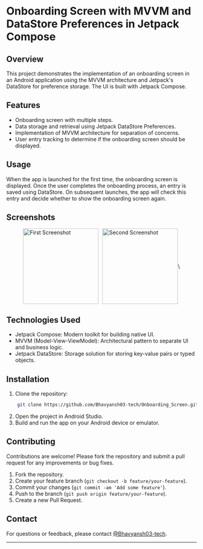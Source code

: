 # Onboarding Screen with MVVM and DataStore Preferences in Jetpack Compose

## Overview

This project demonstrates the implementation of an onboarding screen in an Android application using the MVVM architecture and Jetpack's DataStore for preference storage. The UI is built with Jetpack Compose.


## Features

- Onboarding screen with multiple steps.
- Data storage and retrieval using Jetpack DataStore Preferences.
- Implementation of MVVM architecture for separation of concerns.
- User entry tracking to determine if the onboarding screen should be displayed.



## Usage

When the app is launched for the first time, the onboarding screen is displayed. Once the user completes the onboarding process, an entry is saved using DataStore. On subsequent launches, the app will check this entry and decide whether to show the onboarding screen again.



## Screenshots

<div style="display: flex; justify-content: center; align-items: center;">
    <img src="https://github.com/Bhavyansh03-tech/Onboarding_Screen/assets/96388594/e76effd4-d7e3-44c9-9945-4ae2f89adc23" alt="First Screenshot" style="width: 200px; height: auto; margin-right: 10px;">
    <img src="https://github.com/Bhavyansh03-tech/Onboarding_Screen/assets/96388594/1802062a-0839-4714-8099-93b34da03060" alt="Second Screenshot" style="width: 200px; height: auto;">\
</div>



## Technologies Used

- Jetpack Compose: Modern toolkit for building native UI.
- MVVM (Model-View-ViewModel): Architectural pattern to separate UI and business logic.
- Jetpack DataStore: Storage solution for storing key-value pairs or typed objects.


## Installation


1. Clone the repository:
```bash
    git clone https://github.com/Bhavyansh03-tech/Onboarding_Screen.git
```
2. Open the project in Android Studio.
3. Build and run the app on your Android device or emulator.


## Contributing

Contributions are welcome! Please fork the repository and submit a pull request for any improvements or bug fixes.

1. Fork the repository.
2. Create your feature branch (`git checkout -b feature/your-feature`).
3. Commit your changes (`git commit -am 'Add some feature'`).
4. Push to the branch (`git push origin feature/your-feature`).
5. Create a new Pull Request.

## Contact

For questions or feedback, please contact [@Bhavyansh03-tech](https://github.com/Bhavyansh03-tech).

---
